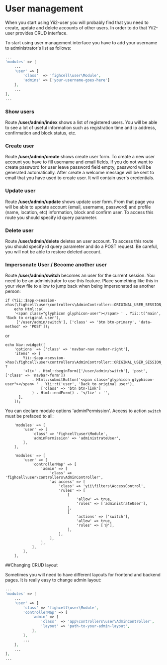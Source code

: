 # User management

When you start using Yii2-user you will probably find that you need to create, update and delete accounts of other users.
In order to do that Yii2-user provides CRUD interface.

To start using user management interface you have to add your username to administrator's list as follows:


```php
...
'modules' => [
    ...
    'user' => [
        'class'  => 'fighcell\user\Module',
        'admins' => ['your-username-goes-here']
    ],
    ...
],
...
```

### Show users

Route **/user/admin/index** shows a list of registered users. You will be able to see a lot of useful information such
as registration time and ip address, confirmation and block status, etc.

### Create user

Route **/user/admin/create** shows create user form. To create a new user account you have to fill username and email
fields. If you do not want to create password for user leave password field empty, password will be generated automatically.
After create a welcome message will be sent to email that you have used to create user. It will contain user's credentials.

### Update user

Route **/user/admin/update** shows update user form. From that page you will be able to update account (email, username,
password) and profile (name, location, etc) information, block and confirm user. To access this route you should specify
id query parameter.

### Delete user

Route **/user/admin/delete** deletes an user account. To access this route you should specify id query parameter and do
a POST request. Be careful, you will not be able to restore deleted account.

### Impersonate User / Become another user

Route **/user/admin/switch** becomes an user for the current session. You need to be an administrator to use this
feature. Place something like this in your view file to allow to jump back when being impersonated as another person:

```
if (Yii::$app->session->has(\fighcell\user\controllers\AdminController::ORIGINAL_USER_SESSION_KEY))
    echo Html::a(
    '<span class="glyphicon glyphicon-user"></span> ' . Yii::t('main', 'Back to original user'),
     ['/user/admin/switch'], ['class' => 'btn btn-primary', 'data-method' => 'POST']);
```

or

```
echo Nav::widget([
    'options' => ['class' => 'navbar-nav navbar-right'],
    'items' => [
        Yii::$app->session->has(\fighcell\user\controllers\AdminController::ORIGINAL_USER_SESSION_KEY) ?
        '<li>' . Html::beginForm(['/user/admin/switch'], 'post', ['class' => 'navbar-form'])
            . Html::submitButton('<span class="glyphicon glyphicon-user"></span> ' . Yii::t('user', 'Back to original user'),
                ['class' => 'btn btn-link']
            ) . Html::endForm() . '</li>' : '',
      ],
    ]);
```

You can declare module options 'adminPermission'. Access to action `switch` must be prefaced to all:
```
    'modules' => [
        'user' => [
            'class' => 'fighcell\user\Module',
            'adminPermission' => 'administrateUser',
        ],
    ],
```
```
    'modules' => [
        'user' => [
            'controllerMap' => [
                'admin' => [
                    'class' => 'fighcell\user\controllers\AdminController',
                    'as access' => [
                        'class' => 'yii\filters\AccessControl',
                        'rules' => [
                            [
                                'allow' => true,
                                'roles' => ['administrateUser'],
                            ],
                            [
                                'actions' => ['switch'],
                                'allow' => true,
                                'roles' => ['@'],
                            ],
                        ],
                    ],
                ],
            ],
        ],
    ],
```


##Changing CRUD layout

Sometimes you will need to have different layouts for frontend and backend pages. It is really easy to change admin layout:

```php
...
'modules' => [
    ...
    'user' => [
        'class' => 'fighcell\user\Module',
        'controllerMap' => [
            'admin' => [
                'class'  => 'app\controllers\user\AdminController',
                'layout' => 'path-to-your-admin-layout',
            ],
        ],
        ...
    ],
    ...
],
...
```
